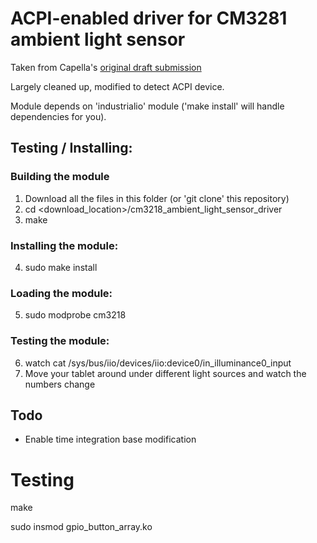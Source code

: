 ACPI-enabled driver for CM3281 ambient light sensor
===================================================

Taken from Capella's [original draft submission](https://lwn.net/Articles/557810/)

Largely cleaned up, modified to detect ACPI device.

Module depends on 'industrialio' module ('make install' will handle dependencies for you).


Testing / Installing:
--------------------

### Building the module ###
1. Download all the files in this folder (or 'git clone' this repository)
2. cd <download_location>/cm3218_ambient_light_sensor_driver
3. make

### Installing the module: ###
4. sudo make install

### Loading the module: ###
5. sudo modprobe cm3218

### Testing the module: ###
6. watch cat /sys/bus/iio/devices/iio\:device0/in_illuminance0_input
7. Move your tablet around under different light sources and watch the numbers change



Todo
----
- Enable time integration base modification






Testing
======

make

sudo insmod gpio_button_array.ko
